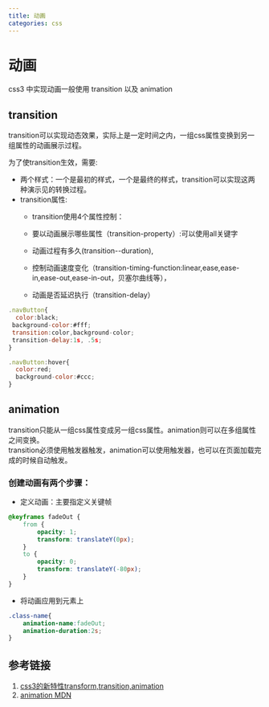 ```yaml
---
title: 动画
categories: css 
---
```



# 动画

css3 中实现动画一般使用 transition 以及 animation

## transition
transition可以实现动态效果，实际上是一定时间之内，一组css属性变换到另一组属性的动画展示过程。

为了使transition生效，需要:

- 两个样式：一个是最初的样式，一个是最终的样式，transition可以实现这两种演示见的转换过程。
- transition属性:
    - transition使用4个属性控制：

    - 要以动画展示哪些属性（transition-property）:可以使用all关键字

    - 动画过程有多久(transition--duration),

    - 控制动画速度变化（transition-timing-function:linear,ease,ease-in,ease-out,ease-in-out，贝塞尔曲线等），

    - 动画是否延迟执行（transition-delay）
    
 ```js
.navButton{
   color:black;
  background-color:#fff;
  transition:color,background-color;
  transition-delay:1s, .5s;
}

.navButton:hover{
   color:red;
   background-color:#ccc;  
}
```   

## animation
transition只能从一组css属性变成另一组css属性。animation则可以在多组属性之间变换。    
transition必须使用触发器触发，animation可以使用触发器，也可以在页面加载完成的时候自动触发。    


###  创建动画有两个步骤：

- 定义动画：主要指定义关键帧
```css
@keyframes fadeOut {
    from {
        opacity: 1;
        transform: translateY(0px);
    }
    to {
        opacity: 0;
        transform: translateY(-80px);
    }
}
```

- 将动画应用到元素上

```css
.class-name{
    animation-name:fadeOut;
    animation-duration:2s;
}
```



## 参考链接

1. [css3的新特性transform,transition,animation](https://www.cnblogs.com/bobodeboke/p/6252869.html)
2. [animation MDN](https://developer.mozilla.org/zh-CN/docs/Web/CSS/animation)










